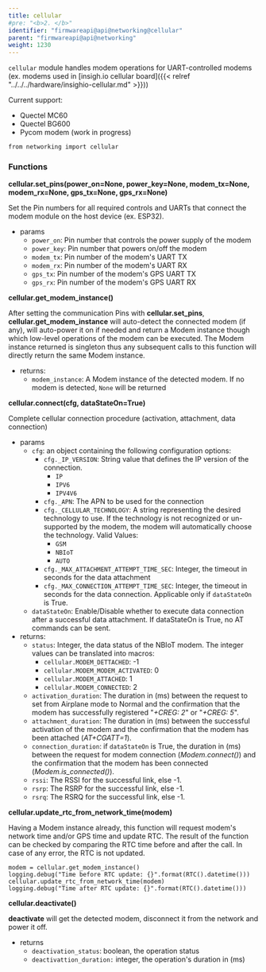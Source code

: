 ```yaml
---
title: cellular
#pre: "<b>2. </b>"
identifier: "firmwareapi@api@networking@cellular"
parent: "firmwareapi@api@networking"
weight: 1230
---
```


`cellular` module handles modem operations for UART-controlled modems (ex. modems used in [insigh.io cellular board]({{< relref "../../../hardware/insighio-cellular.md" >}}))

Current support:

-   Quectel MC60
-   Quectel BG600
-   Pycom modem (work in progress)

```
from networking import cellular
```

### Functions

**cellular.set_pins(power_on=None, power_key=None, modem_tx=None, modem_rx=None, gps_tx=None, gps_rx=None)**

Set the Pin numbers for all required controls and UARTs that connect the modem module on the host device (ex. ESP32).

-   params
    -   `power_on`: Pin number that controls the power supply of the modem
    -   `power_key`: Pin number that powers on/off the modem
    -   `modem_tx`: Pin number of the modem's UART TX
    -   `modem_rx`: Pin number of the modem's UART RX
    -   `gps_tx`: Pin number of the modem's GPS UART TX
    -   `gps_rx`: Pin number of the modem's GPS UART RX

**cellular.get_modem_instance()**

After setting the communication Pins with **cellular.set_pins**, **cellular.get_modem_instance** will auto-detect the connected modem (if any), will auto-power it on if needed and return a Modem instance though which low-level operations of the modem can be executed. The Modem instance returned is singleton thus any subsequent calls to this function will directly return the same Modem instance.

-   returns:
    -   `modem_instance`: A Modem instance of the detected modem. If no modem is detected, `None` will be returned

**cellular.connect(cfg, dataStateOn=True)**

Complete cellular connection procedure (activation, attachment, data connection)

-   params
    -   `cfg`: an object containing the following configuration options:
        -   `cfg._IP_VERSION`: String value that defines the IP version of the connection.
            -   `IP`
            -   `IPV6`
            -   `IPV4V6`
        -   `cfg._APN`: The APN to be used for the connection
        -   `cfg._CELLULAR_TECHNOLOGY`: A string representing the desired technology to use. If the technology is not recognized or un-supported by the modem, the modem will automatically choose the technology. Valid Values:
            -   `GSM`
            -   `NBIoT`
            -   `AUTO`
        -   `cfg._MAX_ATTACHMENT_ATTEMPT_TIME_SEC`: Integer, the timeout in seconds for the data attachment
        -   `cfg._MAX_CONNECTION_ATTEMPT_TIME_SEC`: Integer, the timeout in seconds for the data connection. Applicable only if `dataStateOn` is True.
    -   `dataStateOn`: Enable/Disable whether to execute data connection after a successful data attachment. If dataStateOn is True, no AT commands can be sent.
-   returns:
    -   `status`: Integer, the data status of the NBIoT modem. The integer values can be translated into macros:
        -   `cellular.MODEM_DETTACHED`: -1
        -   `cellular.MODEM_MODEM_ACTIVATED`: 0
        -   `cellular.MODEM_ATTACHED`: 1
        -   `cellular.MODEM_CONNECTED`: 2
    -   `activation_duration`: The duration in (ms) between the request to set from Airplane mode to Normal and the confirmation that the modem has successfully registered "_+CREG: 2_" or "_+CREG: 5_".
    -   `attachment_duration`: The duration in (ms) between the successful activation of the modem and the confirmation that the modem has been attached (_AT+CGATT=1_).
    -   `connection_duration`: if `dataStateOn` is True, the duration in (ms) between the request for modem connection (_Modem.connect()_) and the confirmation that the modem has been connected (_Modem.is_connected()_).
    -   `rssi`: The RSSI for the successful link, else -1.
    -   `rsrp`: The RSRP for the successful link, else -1.
    -   `rsrq`: The RSRQ for the successful link, else -1.

**cellular.update_rtc_from_network_time(modem)**

Having a Modem instance already, this function will request modem's network time and/or GPS time and update RTC. The result of the function can be checked by comparing the RTC time before and after the call. In case of any error, the RTC is not updated.

```
modem = cellular.get_modem_instance()
logging.debug("Time before RTC update: {}".format(RTC().datetime()))
cellular.update_rtc_from_network_time(modem)
logging.debug("Time after RTC update: {}".format(RTC().datetime()))

```

**cellular.deactivate()**

**deactivate** will get the detected modem, disconnect it from the network and power it off.

-   returns
    -   `deactivation_status`: boolean, the operation status
    -   `deactivattion_duration:` integer, the operation's duration in (ms)
